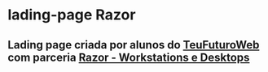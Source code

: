 # lading-page Razor
<h2>Lading page criada por alunos do <a href="https://meufuturodigital.org/teufuturo/">TeuFuturoWeb</a> com parceria <a href="https://workstation.razor.com.br/">Razor - Workstations e Desktops</a></h2>
